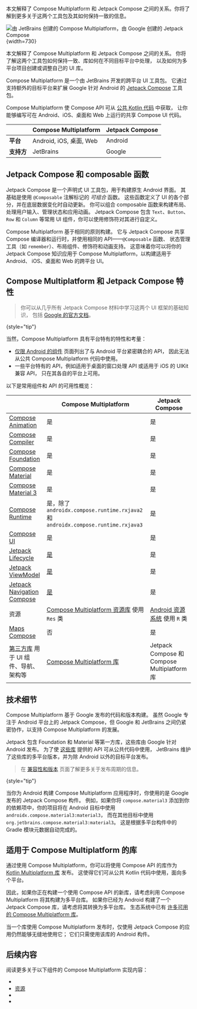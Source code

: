 [//]: # (title: Compose Multiplatform 和 Jetpack Compose)

<web-summary>本文解释了 Compose Multiplatform 和 Jetpack Compose 之间的关系。你将了解到更多关于这两个工具包及其如何保持一致的信息。</web-summary>

![由 JetBrains 创建的 Compose Multiplatform，由 Google 创建的 Jetpack Compose](compose-multiplatform-and-jetpack-compose.png){width=730}

<tldr>
本文解释了 Compose Multiplatform 和 Jetpack Compose 之间的关系。
你将了解这两个工具包如何保持一致、库如何在不同目标平台中处理，
以及如何为多平台项目创建或调整自己的 UI 库。
</tldr>

Compose Multiplatform 是一个由 JetBrains 开发的跨平台 UI 工具包。
它通过支持额外的目标平台来扩展 Google 针对 Android 的 [Jetpack Compose](https://developer.android.com/jetpack/compose) 工具包。

Compose Multiplatform 使 Compose API 可从 [公共 Kotlin 代码](multiplatform-discover-project.md#common-code) 中获取，
让你能够编写可在 Android、iOS、桌面和 Web 上运行的共享 Compose UI 代码。

|                  | **Compose Multiplatform**  | **Jetpack Compose** |
|------------------|----------------------------|---------------------|
| **平台**         | Android, iOS, 桌面, Web    | Android             |
| **支持方**       | JetBrains                  | Google              |

## Jetpack Compose 和 composable 函数

Jetpack Compose 是一个声明式 UI 工具包，用于构建原生 Android 界面。
其基础是使用 `@Composable` 注解标记的 _可组合_ 函数。
这些函数定义了 UI 的各个部分，并在底层数据变化时自动更新。
你可以组合 composable 函数来构建布局、处理用户输入、管理状态和应用动画。
Jetpack Compose 包含 `Text`、`Button`、`Row` 和 `Column` 等常用 UI 组件，你可以使用修饰符对其进行自定义。

Compose Multiplatform 基于相同的原则构建。
它与 Jetpack Compose 共享 Compose 编译器和运行时，并使用相同的 API——`@Composable` 函数、
状态管理工具（如 `remember`）、布局组件、修饰符和动画支持。
这意味着你可以将你的 Jetpack Compose 知识应用于 Compose Multiplatform，以构建适用于 Android、
iOS、桌面和 Web 的跨平台 UI。

## Compose Multiplatform 和 Jetpack Compose 特性

> 你可以从几乎所有 Jetpack Compose 材料中学习这两个 UI 框架的基础知识，
> 包括 [Google 的官方文档](https://developer.android.com/jetpack/compose/documentation)。
> 
{style="tip"}

当然，Compose Multiplatform 具有平台特有的特性和考量：

*   [仅限 Android 的组件](compose-android-only-components.md) 页面列出了与 Android 平台紧密耦合的 API，
    因此无法从公共 Compose Multiplatform 代码中使用。
*   一些平台特有的 API，例如适用于桌面的窗口处理 API 或适用于 iOS 的 UIKit 兼容 API，
    只在其各自的平台上可用。

以下是常用组件和 API 的可用性概览：

|                                                                                                                     | **Compose Multiplatform**                                                                                 | **Jetpack Compose**                                                                                    |
|---------------------------------------------------------------------------------------------------------------------|-----------------------------------------------------------------------------------------------------------|--------------------------------------------------------------------------------------------------------|
| [Compose Animation](https://developer.android.com/jetpack/androidx/releases/compose-animation)                      | 是                                                                                                        | 是                                                                                                     |
| [Compose Compiler](https://developer.android.com/jetpack/androidx/releases/compose-compiler)                        | 是                                                                                                        | 是                                                                                                     |
| [Compose Foundation](https://developer.android.com/jetpack/androidx/releases/compose-foundation)                    | 是                                                                                                        | 是                                                                                                     |
| [Compose Material](https://developer.android.com/jetpack/androidx/releases/compose-material)                        | 是                                                                                                        | 是                                                                                                     |
| [Compose Material 3](https://developer.android.com/jetpack/androidx/releases/compose-material30)                    | 是                                                                                                        | 是                                                                                                     |
| [Compose Runtime](https://developer.android.com/jetpack/androidx/releases/compose-runtime)                          | 是，除了 `androidx.compose.runtime.rxjava2` 和 `androidx.compose.runtime.rxjava3`                       | 是                                                                                                     |
| [Compose UI](https://developer.android.com/jetpack/androidx/releases/compose-ui)                                    | 是                                                                                                        | 是                                                                                                     |
| [Jetpack Lifecycle](https://developer.android.com/jetpack/androidx/releases/lifecycle)                              | [是](compose-lifecycle.md)                                                                                | 是                                                                                                     |
| [Jetpack ViewModel](https://developer.android.com/topic/libraries/architecture/viewmodel)                           | [是](compose-viewmodel.md)                                                                                | 是                                                                                                     |
| [Jetpack Navigation Compose](https://developer.android.com/jetpack/androidx/releases/navigation)                    | [是](compose-navigation-routing.md)                                                                       | 是                                                                                                     |
| 资源                                                                                                                | [Compose Multiplatform 资源库](compose-multiplatform-resources.md) 使用 `Res` 类                          | [Android 资源系统](https://developer.android.com/jetpack/compose/resources) 使用 `R` 类              |
| [Maps Compose](https://developers.google.com/maps/documentation/android-sdk/maps-compose)                           | 否                                                                                                        | 是                                                                                                     |
| [第三方库](#libraries-for-compose-multiplatform) 用于 UI 组件、导航、架构等                                           | [Compose Multiplatform 库](https://github.com/terrakok/kmp-awesome?tab=readme-ov-file#-compose-ui) | Jetpack Compose 和 Compose Multiplatform 库                                                        |

## 技术细节

Compose Multiplatform 基于 Google 发布的代码和版本构建。
虽然 Google 专注于 Android 平台上的 Jetpack Compose，但 Google 和 JetBrains 之间仍紧密协作，以支持 Compose Multiplatform 的发展。

Jetpack 包含 Foundation 和 Material 等第一方库，这些库由 Google 针对 Android 发布。
为了使 [这些库](https://github.com/JetBrains/compose-multiplatform-core) 提供的 API 可从公共代码中使用，
JetBrains 维护了这些库的多平台版本，并为除 Android 以外的目标平台发布。

> 在 [兼容性和版本](compose-compatibility-and-versioning.md#jetpack-compose-and-compose-multiplatform-release-cycles) 页面了解更多关于发布周期的信息。
> 
{style="tip"}

当你为 Android 构建 Compose Multiplatform 应用程序时，你使用的是 Google 发布的 Jetpack Compose 构件。
例如，如果你将 `compose.material3` 添加到你的依赖项中，你的项目将在 Android 目标中使用 `androidx.compose.material3:material3`，
而在其他目标中使用 `org.jetbrains.compose.material3:material3`。
这是根据多平台构件中的 Gradle 模块元数据自动完成的。

## 适用于 Compose Multiplatform 的库

通过使用 Compose Multiplatform，你可以将使用 Compose API 的库作为 [Kotlin Multiplatform 库](multiplatform-publish-lib-setup.md) 发布。
这使得它们可从公共 Kotlin 代码中使用，面向多个平台。

因此，如果你正在构建一个使用 Compose API 的新库，请考虑利用 Compose Multiplatform 将其构建为多平台库。
如果你已经为 Android 构建了一个 Jetpack Compose 库，请考虑将其转换为多平台库。
生态系统中已有 [许多可用的 Compose Multiplatform 库](https://github.com/terrakok/kmp-awesome#-compose-ui)。

当一个库使用 Compose Multiplatform 发布时，仅使用 Jetpack Compose 的应用仍然能够无缝地使用它；
它们只需使用该库的 Android 构件。

## 后续内容

阅读更多关于以下组件的 Compose Multiplatform 实现内容：
  * [](compose-lifecycle.md)
  * [资源](compose-multiplatform-resources.md)
  * [](compose-viewmodel.md)
  * [](compose-navigation-routing.md)